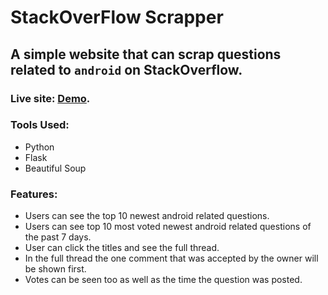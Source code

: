 # StackOverFlow Scrapper

## A simple website that can scrap questions related to `android` on StackOverflow.

### Live site: [Demo](https://stackoverflowscrapper.herokuapp.com/).

### Tools Used:

- Python
- Flask
- Beautiful Soup

### Features:

- Users can see the top 10 newest android related questions.
- Users can see top 10 most voted newest android related questions of the past 7 days.
- User can click the titles and see the full thread.
- In the full thread the one comment that was accepted by the owner will be shown first.
- Votes can be seen too as well as the time the question was posted.
